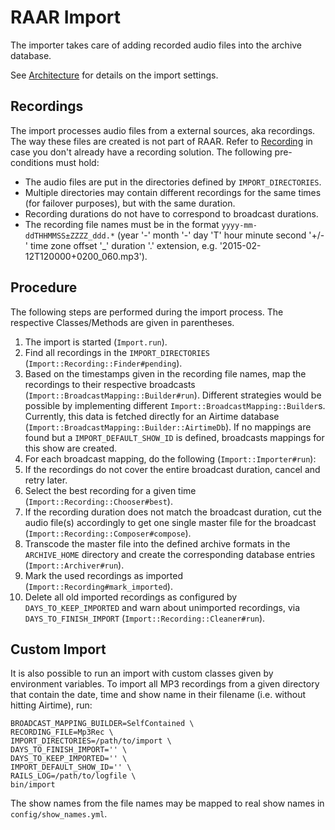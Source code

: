 # RAAR Import

The importer takes care of adding recorded audio files into the archive database.

See [Architecture](architecture.md) for details on the import settings.

## Recordings

The import processes audio files from a external sources, aka recordings. The way these files are created is not part of RAAR. Refer to [Recording](recording.md) in case you don't already have a recording solution. The following pre-conditions must hold:

* The audio files are put in the directories defined by `IMPORT_DIRECTORIES`.
* Multiple directories may contain different recordings for the same times (for failover purposes), but with the same duration.
* Recording durations do not have to correspond to broadcast durations.
* The recording file names must be in the format `yyyy-mm-ddTHHMMSS±ZZZZ_ddd.*` (year '-' month '-' day 'T' hour minute second '+/-' time zone offset '_' duration '.' extension, e.g. '2015-02-12T120000+0200_060.mp3').

## Procedure

The following steps are performed during the import process. The respective Classes/Methods are given in parentheses.

1. The import is started (`Import.run`).
1. Find all recordings in the `IMPORT_DIRECTORIES` (`Import::Recording::Finder#pending`).
1. Based on the timestamps given in the recording file names, map the recordings to their respective broadcasts (`Import::BroadcastMapping::Builder#run`). Different strategies would be possible by implementing different `Import::BroadcastMapping::Builder`s. Currently, this data is fetched directly for an Airtime database (`Import::BroadcastMapping::Builder::AirtimeDb`). If no mappings are found but a `IMPORT_DEFAULT_SHOW_ID` is defined, broadcasts mappings for this show are created.
1. For each broadcast mapping, do the following (`Import::Importer#run`):
1. If the recordings do not cover the entire broadcast duration, cancel and retry later.
1. Select the best recording for a given time (`Import::Recording::Chooser#best`).
1. If the recording duration does not match the broadcast duration, cut the audio file(s) accordingly to get one single master file for the broadcast (`Import::Recording::Composer#compose`).
1. Transcode the master file into the defined archive formats in the `ARCHIVE_HOME` directory and create the corresponding database entries (`Import::Archiver#run`).
1. Mark the used recordings as imported (`Import::Recording#mark_imported`).
1. Delete all old imported recordings as configured by `DAYS_TO_KEEP_IMPORTED` and warn about unimported recordings, via `DAYS_TO_FINISH_IMPORT` (`Import::Recording::Cleaner#run`).

## Custom Import

It is also possible to run an import with custom classes given by environment variables. To import all MP3 recordings from a given directory that contain the date, time and show name in their filename (i.e. without hitting Airtime), run:

    BROADCAST_MAPPING_BUILDER=SelfContained \
    RECORDING_FILE=Mp3Rec \
    IMPORT_DIRECTORIES=/path/to/import \
    DAYS_TO_FINISH_IMPORT='' \
    DAYS_TO_KEEP_IMPORTED='' \
    IMPORT_DEFAULT_SHOW_ID='' \
    RAILS_LOG=/path/to/logfile \
    bin/import

The show names from the file names may be mapped to real show names in `config/show_names.yml`.

